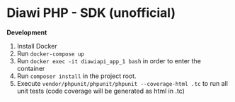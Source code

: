 <h1>Diawi PHP - SDK (unofficial)</h1>

**Development**
1. Install Docker
2. Run `docker-compose up`
3. Run `docker exec -it diawiapi_app_1 bash` in order to enter the container
4. Run `composer install` in the project root.
5. Execute `vendor/phpunit/phpunit/phpunit --coverage-html .tc` to run all unit tests (code coverage will be generated as html in .tc)